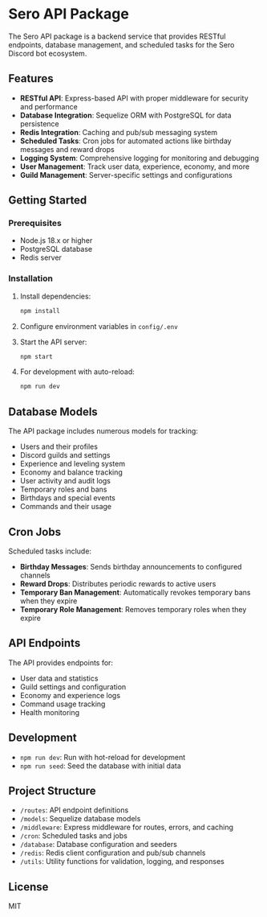 # Sero API Package

The Sero API package is a backend service that provides RESTful endpoints, database management, and scheduled tasks for the Sero Discord bot ecosystem.

## Features

- **RESTful API**: Express-based API with proper middleware for security and performance
- **Database Integration**: Sequelize ORM with PostgreSQL for data persistence
- **Redis Integration**: Caching and pub/sub messaging system
- **Scheduled Tasks**: Cron jobs for automated actions like birthday messages and reward drops
- **Logging System**: Comprehensive logging for monitoring and debugging
- **User Management**: Track user data, experience, economy, and more
- **Guild Management**: Server-specific settings and configurations

## Getting Started

### Prerequisites

- Node.js 18.x or higher
- PostgreSQL database
- Redis server

### Installation

1. Install dependencies:
   ```bash
   npm install
   ```

2. Configure environment variables in `config/.env`

3. Start the API server:
   ```bash
   npm start
   ```

4. For development with auto-reload:
   ```bash
   npm run dev
   ```

## Database Models

The API package includes numerous models for tracking:

- Users and their profiles
- Discord guilds and settings
- Experience and leveling system
- Economy and balance tracking
- User activity and audit logs
- Temporary roles and bans
- Birthdays and special events
- Commands and their usage

## Cron Jobs

Scheduled tasks include:

- **Birthday Messages**: Sends birthday announcements to configured channels
- **Reward Drops**: Distributes periodic rewards to active users
- **Temporary Ban Management**: Automatically revokes temporary bans when they expire
- **Temporary Role Management**: Removes temporary roles when they expire

## API Endpoints

The API provides endpoints for:

- User data and statistics
- Guild settings and configuration
- Economy and experience logs
- Command usage tracking
- Health monitoring

## Development

- `npm run dev`: Run with hot-reload for development
- `npm run seed`: Seed the database with initial data

## Project Structure

- `/routes`: API endpoint definitions
- `/models`: Sequelize database models
- `/middleware`: Express middleware for routes, errors, and caching
- `/cron`: Scheduled tasks and jobs
- `/database`: Database configuration and seeders
- `/redis`: Redis client configuration and pub/sub channels
- `/utils`: Utility functions for validation, logging, and responses

## License

MIT
